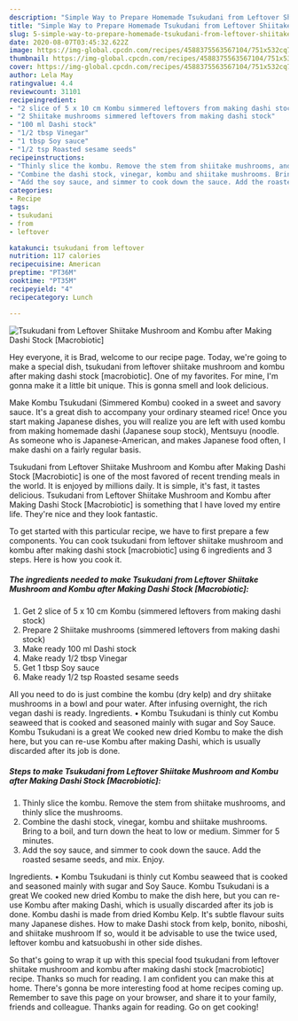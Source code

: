 ```yaml
---
description: "Simple Way to Prepare Homemade Tsukudani from Leftover Shiitake Mushroom and Kombu after Making Dashi Stock [Macrobiotic]"
title: "Simple Way to Prepare Homemade Tsukudani from Leftover Shiitake Mushroom and Kombu after Making Dashi Stock [Macrobiotic]"
slug: 5-simple-way-to-prepare-homemade-tsukudani-from-leftover-shiitake-mushroom-and-kombu-after-making-dashi-stock-macrobiotic
date: 2020-08-07T03:45:32.622Z
image: https://img-global.cpcdn.com/recipes/4588375563567104/751x532cq70/tsukudani-from-leftover-shiitake-mushroom-and-kombu-after-making-dashi-stock-macrobiotic-recipe-main-photo.jpg
thumbnail: https://img-global.cpcdn.com/recipes/4588375563567104/751x532cq70/tsukudani-from-leftover-shiitake-mushroom-and-kombu-after-making-dashi-stock-macrobiotic-recipe-main-photo.jpg
cover: https://img-global.cpcdn.com/recipes/4588375563567104/751x532cq70/tsukudani-from-leftover-shiitake-mushroom-and-kombu-after-making-dashi-stock-macrobiotic-recipe-main-photo.jpg
author: Lela May
ratingvalue: 4.4
reviewcount: 31101
recipeingredient:
- "2 slice of 5 x 10 cm Kombu simmered leftovers from making dashi stock"
- "2 Shiitake mushrooms simmered leftovers from making dashi stock"
- "100 ml Dashi stock"
- "1/2 tbsp Vinegar"
- "1 tbsp Soy sauce"
- "1/2 tsp Roasted sesame seeds"
recipeinstructions:
- "Thinly slice the kombu. Remove the stem from shiitake mushrooms, and thinly slice the mushrooms."
- "Combine the dashi stock, vinegar, kombu and shiitake mushrooms. Bring to a boil, and turn down the heat to low or medium. Simmer for 5 minutes."
- "Add the soy sauce, and simmer to cook down the sauce. Add the roasted sesame seeds, and mix. Enjoy."
categories:
- Recipe
tags:
- tsukudani
- from
- leftover

katakunci: tsukudani from leftover 
nutrition: 117 calories
recipecuisine: American
preptime: "PT36M"
cooktime: "PT35M"
recipeyield: "4"
recipecategory: Lunch

---
```



![Tsukudani from Leftover Shiitake Mushroom and Kombu after Making Dashi Stock [Macrobiotic]](https://img-global.cpcdn.com/recipes/4588375563567104/751x532cq70/tsukudani-from-leftover-shiitake-mushroom-and-kombu-after-making-dashi-stock-macrobiotic-recipe-main-photo.jpg)

Hey everyone, it is Brad, welcome to our recipe page. Today, we're going to make a special dish, tsukudani from leftover shiitake mushroom and kombu after making dashi stock [macrobiotic]. One of my favorites. For mine, I'm gonna make it a little bit unique. This is gonna smell and look delicious.

Make Kombu Tsukudani (Simmered Kombu) cooked in a sweet and savory sauce. It&#39;s a great dish to accompany your ordinary steamed rice! Once you start making Japanese dishes, you will realize you are left with used kombu from making homemade dashi (Japanese soup stock), Mentsuyu (noodle. As someone who is Japanese-American, and makes Japanese food often, I make dashi on a fairly regular basis.

Tsukudani from Leftover Shiitake Mushroom and Kombu after Making Dashi Stock [Macrobiotic] is one of the most favored of recent trending meals in the world. It is enjoyed by millions daily. It is simple, it's fast, it tastes delicious. Tsukudani from Leftover Shiitake Mushroom and Kombu after Making Dashi Stock [Macrobiotic] is something that I have loved my entire life. They're nice and they look fantastic.


To get started with this particular recipe, we have to first prepare a few components. You can cook tsukudani from leftover shiitake mushroom and kombu after making dashi stock [macrobiotic] using 6 ingredients and 3 steps. Here is how you cook it.

<!--inarticleads1-->

##### The ingredients needed to make Tsukudani from Leftover Shiitake Mushroom and Kombu after Making Dashi Stock [Macrobiotic]:

1. Get 2 slice of 5 x 10 cm Kombu (simmered leftovers from making dashi stock)
1. Prepare 2 Shiitake mushrooms (simmered leftovers from making dashi stock)
1. Make ready 100 ml Dashi stock
1. Make ready 1/2 tbsp Vinegar
1. Get 1 tbsp Soy sauce
1. Make ready 1/2 tsp Roasted sesame seeds


All you need to do is just combine the kombu (dry kelp) and dry shiitake mushrooms in a bowl and pour water. After infusing overnight, the rich vegan dashi is ready. Ingredients. • Kombu Tsukudani is thinly cut Kombu seaweed that is cooked and seasoned mainly with sugar and Soy Sauce. Kombu Tsukudani is a great We cooked new dried Kombu to make the dish here, but you can re-use Kombu after making Dashi, which is usually discarded after its job is done. 

<!--inarticleads2-->

##### Steps to make Tsukudani from Leftover Shiitake Mushroom and Kombu after Making Dashi Stock [Macrobiotic]:

1. Thinly slice the kombu. Remove the stem from shiitake mushrooms, and thinly slice the mushrooms.
1. Combine the dashi stock, vinegar, kombu and shiitake mushrooms. Bring to a boil, and turn down the heat to low or medium. Simmer for 5 minutes.
1. Add the soy sauce, and simmer to cook down the sauce. Add the roasted sesame seeds, and mix. Enjoy.


Ingredients. • Kombu Tsukudani is thinly cut Kombu seaweed that is cooked and seasoned mainly with sugar and Soy Sauce. Kombu Tsukudani is a great We cooked new dried Kombu to make the dish here, but you can re-use Kombu after making Dashi, which is usually discarded after its job is done. Kombu dashi is made from dried Kombu Kelp. It&#39;s subtle flavour suits many Japanese dishes. How to make Dashi stock from kelp, bonito, niboshi, and shiitake mushroom If so, would it be advisable to use the twice used, leftover kombu and katsuobushi in other side dishes. 

So that's going to wrap it up with this special food tsukudani from leftover shiitake mushroom and kombu after making dashi stock [macrobiotic] recipe. Thanks so much for reading. I am confident you can make this at home. There's gonna be more interesting food at home recipes coming up. Remember to save this page on your browser, and share it to your family, friends and colleague. Thanks again for reading. Go on get cooking!
